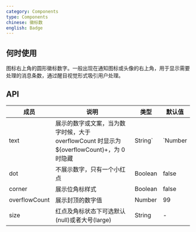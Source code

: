 ```yaml
---
category: Components
type: Components
chinese: 徽标数
english: Badge
---
```


## 何时使用  

图标右上角的圆形徽标数字。一般出现在通知图标或头像的右上角，用于显示需要处理的消息条数，通过醒目视觉形式吸引用户处理。  


## API  


| 成员        | 说明           | 类型      | 默认值       |
|------------|----------------|--------------------|--------------|
| text       | 展示的数字或文案，当为数字时候，大于 overflowCount 时显示为 ${overflowCount}+，为 0 时隐藏     |   String`|`Number   |   -  |
| dot   | 不展示数字，只有一个小红点   |   Boolean    |  false  |
| corner     | 展示位角标样式  | Boolean |  false  |
| overflowCount       | 展示封顶的数字值  | Number | 99|
| size	   | 红点及角标状态下可选默认(null)或者大号(large)  | String	 | - |

